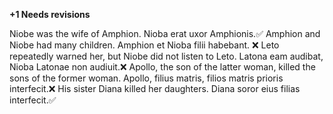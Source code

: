 **+1 Needs revisions**

Niobe was the wife of Amphion. Nioba erat uxor Amphionis.✅
Amphion and Niobe had many children. Amphion et Nioba filii habebant. ❌
Leto repeatedly warned her, but Niobe did not listen to Leto. Latona eam audibat, Nioba Latonae non audiuit.❌
Apollo, the son of the latter woman, killed the sons of the former woman. Apollo, filius matris, filios matris prioris interfecit.❌
His sister Diana killed her daughters. Diana soror eius filias interfecit.✅
